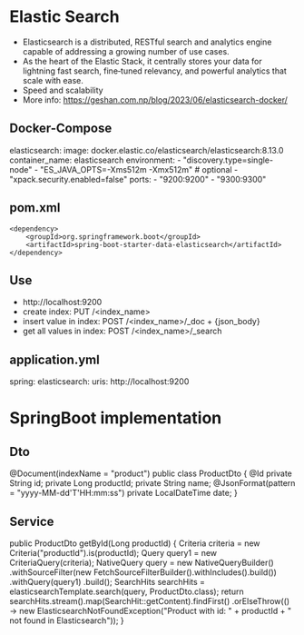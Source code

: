 # Elastic Search
- Elasticsearch is a distributed, RESTful search and analytics engine capable of addressing a growing number of use cases. 
- As the heart of the Elastic Stack, it centrally stores your data for lightning fast search, fine‑tuned relevancy, and powerful analytics that scale with ease.
- Speed and scalability
- More info: https://geshan.com.np/blog/2023/06/elasticsearch-docker/
## Docker-Compose
elasticsearch:
    image: docker.elastic.co/elasticsearch/elasticsearch:8.13.0
    container_name: elasticsearch
    environment:
      - "discovery.type=single-node"
      - "ES_JAVA_OPTS=-Xms512m -Xmx512m" # optional
      - "xpack.security.enabled=false"
    ports:
      - "9200:9200"
      - "9300:9300"
## pom.xml
    <dependency>
        <groupId>org.springframework.boot</groupId>
        <artifactId>spring-boot-starter-data-elasticsearch</artifactId>
    </dependency>
## Use
- http://localhost:9200
- create index: PUT /<index_name>
- insert value in index: POST /<index_name>/_doc + {json_body}
- get all values in index: POST /<index_name>/_search
## application.yml
spring:
  elasticsearch:
    uris: http://localhost:9200
# SpringBoot implementation
## Dto
@Document(indexName = "product")
public class ProductDto {
    @Id
    private String id;
    private Long productId;
    private String name;
    @JsonFormat(pattern = "yyyy-MM-dd'T'HH:mm:ss")
    private LocalDateTime date;
}
## Service
public ProductDto getById(Long productId) {
        Criteria criteria = new Criteria("productId").is(productId);
        Query query1 = new CriteriaQuery(criteria);
        NativeQuery query = new NativeQueryBuilder()
                .withSourceFilter(new FetchSourceFilterBuilder().withIncludes().build())
                .withQuery(query1)
                .build();
        SearchHits<ProductDto> searchHits = elasticsearchTemplate.search(query, ProductDto.class);
        return searchHits.stream().map(SearchHit::getContent).findFirst()
                .orElseThrow(() -> new ElasticsearchNotFoundException("Product with id: " + productId + " not found in Elasticsearch"));
    }